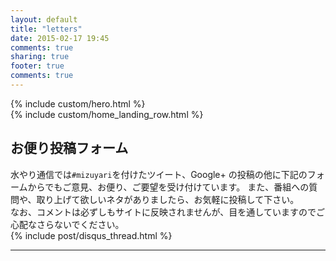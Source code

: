 ```yaml
---
layout: default
title: "letters"
date: 2015-02-17 19:45
comments: true
sharing: true
footer: true
comments: true
---
```


<div class="home-page">
  <div class="hero">
    {% include custom/hero.html %}
  </div>

  <div class="home-field">
    <div class="home-landing her-row">
      <div class="container">
        <div class="row">
          {% include custom/home_landing_row.html %}
        </div>
      </div>
    </div>
  </div>

  <div class="article-list">
    <div class="container">
      <div class="row">
        <div class="col-md-offset-3 col-md-6">
          <h2>お便り投稿フォーム</h2>
          <div class="panel-default">
            <div class="panel panel-default">
              <div class="panel-body">
              水やり通信では<code>#mizuyari</code>を付けたツイート、Google+ の投稿の他に下記のフォームからでもご意見、お便り、ご要望を受け付けています。
              また、番組への質問や、取り上げて欲しいネタがありましたら、お気軽に投稿して下さい。<br/>
              なお、コメントは必ずしもサイトに反映されませんが、目を通していますのでご心配なさらないでください。
              </div>
            </div>
          </div>
          <section>
            <div id="disqus_thread" aria-live="polite">{% include post/disqus_thread.html %}</div>
          </section>
        </div>
      </div>
    </div>
  </div>


  <hr class="divider-short"/>
</div>
